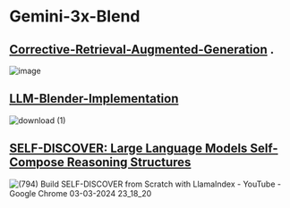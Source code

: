 # Gemini-3x-Blend
## [Corrective-Retrieval-Augmented-Generation](https://arxiv.org/abs/2401.15884) .
![image](https://github.com/Prasann2004/Corrective-Retrieval-Augmented-Generation-Implementation/assets/83667133/e894c778-cf01-4e94-888c-1a7b3ea102ca)
## [LLM-Blender-Implementation](https://arxiv.org/abs/2306.02561)
![download (1)](https://github.com/Prasann2004/LLM-Blender-Implementation/assets/83667133/dfc829e8-6330-4b1b-ac64-ecb3d35bc8f3)
## [SELF-DISCOVER: Large Language Models Self-Compose Reasoning Structures](https://arxiv.org/abs/2402.03620)
 ![(794) Build SELF-DISCOVER from Scratch with LlamaIndex - YouTube - Google Chrome 03-03-2024 23_18_20](https://github.com/Prasann2004/SELF-DISCOVER-Implementation/assets/83667133/c12aa649-99b9-4fde-879a-1dbcd7ec3fe4)
